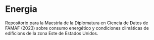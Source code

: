 # Energia
Repositorio para la Maestría de la Diplomatura en Ciencia de Datos de FAMAF (2023) sobre consumo energético y condiciones climáticas de edificions de la zona Este de Estados Unidos.
